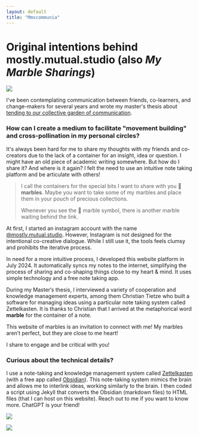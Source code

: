 ```yaml
---
layout: default
title: "Mmscommunia"
---
```


# Original intentions behind mostly.mutual.studio (also *My Marble Sharings*) 

![](media/MMSCommuniA-1.png)

I've been contemplating communication between friends, co-learners, and change-makers for several years and wrote my master's thesis about [tending to our collective garden of communication](MMSSystemicCooperationInterface-A.md).

### How can I create a medium to facilitate "movement building" and cross-pollination in my personal circles? 
It's always been hard for me to share my thoughts with my friends and co-creators due to the lack of a container for an insight, idea or question. I might have an old piece of academic writing somewhere. But how do I share it? And where is it again? I felt the need to use an intuitive note taking platform and be articulate with others! 

>I call the containers for the special bits I want to share with you 🔮 **marbles**. Maybe you want to take some of my marbles and place them in your pouch of precious collections. 
>
>Whenever you see the 🔮 marble symbol, there is another marble waiting behind the link. 

At first, I started an instagram account with the name [@mostly.mutual.studio](https://www.instagram.com/mostly.mutual.studio/). However, Instagram is not designed for the intentional co-creative dialogue. While I still use it, the tools feels clumsy and prohibits the iterative process. 

In need for a more intuitive process, I developed this website platform in July 2024. It automatically syncs my notes to the internet, simplifying the process of sharing and co-shaping things close to my heart & mind. It uses simple technology and a free note taking app. 

During my Master‘s thesis, I interviewed a variety of cooperation and knowledge management experts, among them Christian Tietze who built a software for managing ideas using a particular note taking system called Zettelkasten. It is thanks to Christian that I arrived at the metaphorical word **marble** for the container of a note. 

This website of marbles is an invitation to connect with me! My marbles aren’t perfect, but they are close to me heart! 

I share to engage and be critical with you! 

### Curious about the technical details?
I use a note-taking and knowledge management system called [Zettelkasten](https://zettelkasten.de/introduction/) (with a free app called [Obsidian](https://obsidian.md/)). This note-taking system mimics the brain and allows me to interlink ideas, working similarly to the brain. I then coded a script using Jekyll that converts the Obsidian (markdown files) to HTML files (that I can host on this website). Reach out to me if you want to know more. ChatGPT is your friend!

![](media/MMSCommuniA-2.png)

![](media/MMSCommuniA-3.png)
